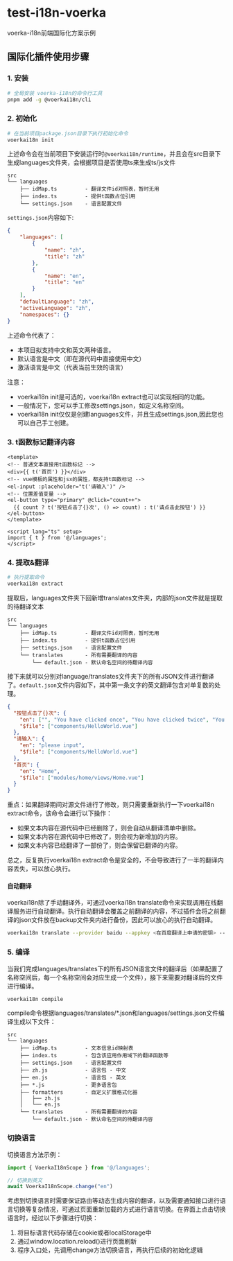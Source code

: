 # test-i18n-voerka
voerka-i18n前端国际化方案示例
## 国际化插件使用步骤
### 1. 安装
```sh
# 全局安装 voerka-i18n的命令行工具
pnpm add -g @voerkai18n/cli
```
### 2. 初始化
```sh
# 在当前项目package.json目录下执行初始化命令
voerkai18n init
```
上述命令会在当前项目下安装运行时`@voerkai18n/runtime`，并且会在src目录下生成languages文件夹，会根据项目是否使用ts来生成ts/js文件
```
src
└── languages
    ├── idMap.ts         - 翻译文件id对照表，暂时无用
    ├── index.ts         - 提供t函数占位引用 
    └── settings.json    - 语言配置文件
```
`settings.json`内容如下:
```json
{
    "languages": [
        {
            "name": "zh",
            "title": "zh"
        },
        {
            "name": "en",
            "title": "en"
        }
    ],
    "defaultLanguage": "zh",
    "activeLanguage": "zh",
    "namespaces": {}
}
```
上述命令代表了：

- 本项目拟支持中文和英文两种语言。
- 默认语言是中文（即在源代码中直接使用中文）
- 激活语言是中文（代表当前生效的语言）

注意：

- voerkai18n init是可选的，voerkai18n extract也可以实现相同的功能。
- 一般情况下，您可以手工修改settings.json，如定义名称空间。
- voerkai18n init仅仅是创建languages文件，并且生成settings.json,因此您也可以自己手工创建。

### 3. t函数标记翻译内容
```vue
<template>
<!-- 普通文本直接用t函数标记 -->
<div>{{ t('首页') }}</div>
<!-- vue模板的属性和jsx的属性，都支持t函数标记 -->
<el-input :placeholder="t('请输入')" />
<!-- 位置差值变量 -->
<el-button type="primary" @click="count++">
  {{ count ? t('按钮点击了{}次', () => count) : t('请点击此按钮') }}
</el-button>
</template>

<script lang="ts" setup>
import { t } from '@/languages';
</script>
```
### 4. 提取&翻译
```sh
# 执行提取命令
voerkai18n extract
```
提取后，languages文件夹下回新增translates文件夹，内部的json文件就是提取的待翻译文本
```
src
└── languages
    ├── idMap.ts         - 翻译文件id对照表，暂时无用
    ├── index.ts         - 提供t函数占位引用 
    ├── settings.json    - 语言配置文件
    └── translates       - 所有需要翻译的内容
        └── default.json - 默认命名空间的待翻译内容
```

接下来就可以分别对language/translates文件夹下的所有JSON文件进行翻译了。`default.json`文件内容如下，其中第一条文字的英文翻译包含对单复数的处理。
```json
{
  "按钮点击了{}次": {
    "en": ["", "You have clicked once", "You have clicked twice", "You have clicked {} times"],
    "$file": ["components/HelloWorld.vue"]
  },
  "请输入": {
    "en": "please input",
    "$file": ["components/HelloWorld.vue"]
  },
  "首页": {
    "en": "Home",
    "$file": ["modules/home/views/Home.vue"]
  }
}
```
重点：如果翻译期间对源文件进行了修改，则只需要重新执行一下voerkai18n extract命令，该命令会进行以下操作：

- 如果文本内容在源代码中已经删除了，则会自动从翻译清单中删除。
- 如果文本内容在源代码中已修改了，则会视为新增加的内容。
- 如果文本内容已经翻译了一部份了，则会保留已翻译的内容。

总之，反复执行voerkai18n extract命令是安全的，不会导致进行了一半的翻译内容丢失，可以放心执行。
#### 自动翻译
voerkai18n除了手动翻译外，可通过voerkai18n translate命令来实现调用在线翻译服务进行自动翻译。执行自动翻译会覆盖之前翻译的内容，不过插件会将之前翻译的json文件放在backup文件夹内进行备份，因此可以放心的执行自动翻译。
```sh
voerkai18n translate --provider baidu --appkey <在百度翻译上申请的密钥> --appid <在百度翻译上申请的appid>
```
### 5. 编译
当我们完成languages/translates下的所有JSON语言文件的翻译后（如果配置了名称空间后，每一个名称空间会对应生成一个文件），接下来需要对翻译后的文件进行编译。
```sh
voerkai18n compile
```
compile命令根据languages/translates/*.json和languages/settings.json文件编译生成以下文件：

```
src
└── languages
    ├── idMap.ts         - 文本信息id映射表
    ├── index.ts         - 包含该应用作用域下的翻译函数等
    ├── settings.json    - 语言配置文件
    ├── zh.js            - 语言包 - 中文
    ├── en.js            - 语言包 - 英文
    ├── *.js             - 更多语言包
    ├── formatters       - 自定义扩展格式化器
    │   ├── zh.js
    │   └── en.js
    └── translates       - 所有需要翻译的内容
        └── default.json - 默认命名空间的待翻译内容
```
### 切换语言
切换语言方法示例：
```js
import { VoerkaI18nScope } from '@/languages';

// 切换到英文
await VoerkaI18nScope.change("en")
```
考虑到切换语言时需要保证路由等动态生成内容的翻译，以及需要通知接口进行语言切换等复杂情况，可通过页面重新加载的方式进行语言切换。在界面上点击切换语言时，经过以下步骤进行切换：
1. 将目标语言代码存储在cookie或者localStorage中
2. 通过window.location.reload()进行页面刷新
3. 程序入口处，先调用change方法切换语言，再执行后续的初始化逻辑
